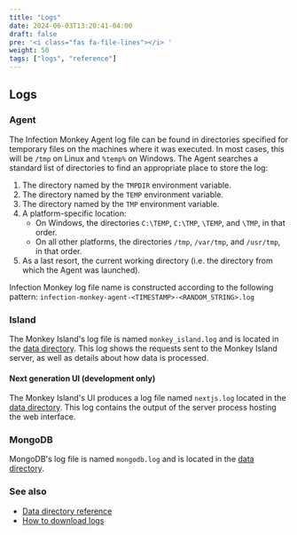 ```yaml
---
title: "Logs"
date: 2024-06-03T13:20:41-04:00
draft: false
pre: '<i class="fas fa-file-lines"></i> '
weight: 50
tags: ["logs", "reference"]
---
```


## Logs

### Agent

The Infection Monkey Agent log file can be found in directories specified for
temporary files on the machines where it was executed. In most cases, this will
be `/tmp` on Linux and `%temp%` on Windows. The Agent searches a standard list
of directories to find an appropriate place to store the log:

1. The directory named by the `TMPDIR` environment variable.
2. The directory named by the `TEMP` environment variable.
3. The directory named by the `TMP` environment variable.
4. A platform-specific location:
   - On Windows, the directories `C:\TEMP`, `C:\TMP`, `\TEMP`, and `\TMP`, in that order.
   - On all other platforms, the directories `/tmp`, `/var/tmp`, and `/usr/tmp`, in that order.
5. As a last resort, the current working directory (i.e. the directory from
   which the Agent was launched).

Infection Monkey log file name is constructed according to the following
pattern: `infection-monkey-agent-<TIMESTAMP>-<RANDOM_STRING>.log`


### Island

The Monkey Island's log file is named `monkey_island.log` and is located in the
[data directory](/reference/data_directory). This log shows the
requests sent to the Monkey Island server, as well as details about how data is
processed.

#### Next generation UI (development only)

The Monkey Island's UI produces a log file named `nextjs.log` located in the
[data directory](/reference/data_directory). This log contains
the output of the server process hosting the web interface.

### MongoDB

MongoDB's log file is named `mongodb.log` and is located in the
[data directory](/reference/data_directory).

### See also

- [Data directory reference](/reference/data_directory)
- [How to download logs](/howtos/download-logs)
